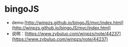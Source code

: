 bingoJS
=======

- demo:[http://winpzs.github.io/bingoJS/mvc/index.html](http://winpzs.github.io/bingoJS/mvc/index.html)
- 说明：[https://www.zybuluo.com/winpzs/note/44237](https://www.zybuluo.com/winpzs/note/44237)

